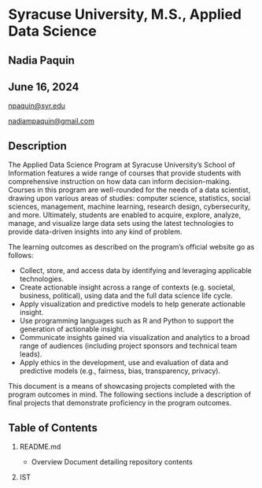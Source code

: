# Syracuse University, M.S., Applied Data Science
## Nadia Paquin
## June 16, 2024

npaquin@syr.edu

nadiampaquin@gmail.com

## Description

The Applied Data Science Program at Syracuse University’s School of Information features a wide range of courses that provide students with comprehensive instruction on how data can inform decision-making. Courses in this program are well-rounded for the needs of a data scientist, drawing upon various areas of studies: computer science, statistics, social sciences, management, machine learning, research design, cybersecurity, and more. Ultimately, students are enabled to acquire, explore, analyze, manage, and visualize large data sets using the latest technologies to provide data-driven insights into any kind of problem. 

The learning outcomes as described on the program’s official website go as follows:
- Collect, store, and access data by identifying and leveraging applicable technologies.
- Create actionable insight across a range of contexts (e.g. societal, business, political), using data and the full data science life cycle.
- Apply visualization and predictive models to help generate actionable insight.
- Use programming languages such as R and Python to support the generation of actionable insight.
- Communicate insights gained via visualization and analytics to a broad range of audiences (including project sponsors and technical team leads).
- Apply ethics in the development, use and evaluation of data and predictive models (e.g., fairness, bias, transparency, privacy).

This document is a means of showcasing projects completed with the program outcomes in mind. The following sections include a description of final projects that demonstrate proficiency in the program outcomes. 

## Table of Contents

1. README.md 
    - Overview Document detailing repository contents
  
2. IST
